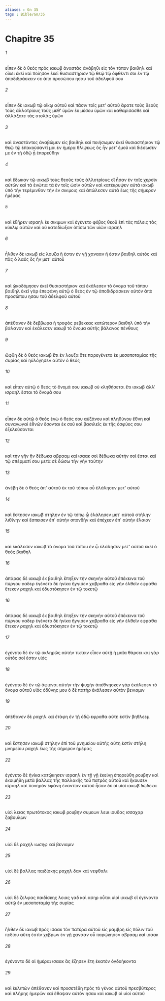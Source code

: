 ```yaml
---
aliases : Gn 35
tags : Bible/Gn/35
---
```


# Chapitre 35

###### 1
εἶπεν δὲ ὁ θεὸς πρὸς ιακωβ ἀναστὰς ἀνάβηθι εἰς τὸν τόπον βαιθηλ καὶ οἴκει ἐκεῖ καὶ ποίησον ἐκεῖ θυσιαστήριον τῷ θεῷ τῷ ὀφθέντι σοι ἐν τῷ ἀποδιδράσκειν σε ἀπὸ προσώπου ησαυ τοῦ ἀδελφοῦ σου
###### 2
εἶπεν δὲ ιακωβ τῷ οἴκῳ αὐτοῦ καὶ πᾶσιν τοῖς μετ' αὐτοῦ ἄρατε τοὺς θεοὺς τοὺς ἀλλοτρίους τοὺς μεθ' ὑμῶν ἐκ μέσου ὑμῶν καὶ καθαρίσασθε καὶ ἀλλάξατε τὰς στολὰς ὑμῶν
###### 3
καὶ ἀναστάντες ἀναβῶμεν εἰς βαιθηλ καὶ ποιήσωμεν ἐκεῖ θυσιαστήριον τῷ θεῷ τῷ ἐπακούσαντί μοι ἐν ἡμέρᾳ θλίψεως ὃς ἦν μετ' ἐμοῦ καὶ διέσωσέν με ἐν τῇ ὁδῷ ᾗ ἐπορεύθην
###### 4
καὶ ἔδωκαν τῷ ιακωβ τοὺς θεοὺς τοὺς ἀλλοτρίους οἳ ἦσαν ἐν ταῖς χερσὶν αὐτῶν καὶ τὰ ἐνώτια τὰ ἐν τοῖς ὠσὶν αὐτῶν καὶ κατέκρυψεν αὐτὰ ιακωβ ὑπὸ τὴν τερέμινθον τὴν ἐν σικιμοις καὶ ἀπώλεσεν αὐτὰ ἕως τῆς σήμερον ἡμέρας
###### 5
καὶ ἐξῆρεν ισραηλ ἐκ σικιμων καὶ ἐγένετο φόβος θεοῦ ἐπὶ τὰς πόλεις τὰς κύκλῳ αὐτῶν καὶ οὐ κατεδίωξαν ὀπίσω τῶν υἱῶν ισραηλ
###### 6
ἦλθεν δὲ ιακωβ εἰς λουζα ἥ ἐστιν ἐν γῇ χανααν ἥ ἐστιν βαιθηλ αὐτὸς καὶ πᾶς ὁ λαός ὃς ἦν μετ' αὐτοῦ
###### 7
καὶ ᾠκοδόμησεν ἐκεῖ θυσιαστήριον καὶ ἐκάλεσεν τὸ ὄνομα τοῦ τόπου βαιθηλ ἐκεῖ γὰρ ἐπεφάνη αὐτῷ ὁ θεὸς ἐν τῷ ἀποδιδράσκειν αὐτὸν ἀπὸ προσώπου ησαυ τοῦ ἀδελφοῦ αὐτοῦ
###### 8
ἀπέθανεν δὲ δεββωρα ἡ τροφὸς ρεβεκκας κατώτερον βαιθηλ ὑπὸ τὴν βάλανον καὶ ἐκάλεσεν ιακωβ τὸ ὄνομα αὐτῆς βάλανος πένθους
###### 9
ὤφθη δὲ ὁ θεὸς ιακωβ ἔτι ἐν λουζα ὅτε παρεγένετο ἐκ μεσοποταμίας τῆς συρίας καὶ ηὐλόγησεν αὐτὸν ὁ θεός
###### 10
καὶ εἶπεν αὐτῷ ὁ θεός τὸ ὄνομά σου ιακωβ οὐ κληθήσεται ἔτι ιακωβ ἀλλ' ισραηλ ἔσται τὸ ὄνομά σου
###### 11
εἶπεν δὲ αὐτῷ ὁ θεός ἐγὼ ὁ θεός σου αὐξάνου καὶ πληθύνου ἔθνη καὶ συναγωγαὶ ἐθνῶν ἔσονται ἐκ σοῦ καὶ βασιλεῖς ἐκ τῆς ὀσφύος σου ἐξελεύσονται
###### 12
καὶ τὴν γῆν ἣν δέδωκα αβρααμ καὶ ισαακ σοὶ δέδωκα αὐτήν σοὶ ἔσται καὶ τῷ σπέρματί σου μετὰ σὲ δώσω τὴν γῆν ταύτην
###### 13
ἀνέβη δὲ ὁ θεὸς ἀπ' αὐτοῦ ἐκ τοῦ τόπου οὗ ἐλάλησεν μετ' αὐτοῦ
###### 14
καὶ ἔστησεν ιακωβ στήλην ἐν τῷ τόπῳ ᾧ ἐλάλησεν μετ' αὐτοῦ στήλην λιθίνην καὶ ἔσπεισεν ἐπ' αὐτὴν σπονδὴν καὶ ἐπέχεεν ἐπ' αὐτὴν ἔλαιον
###### 15
καὶ ἐκάλεσεν ιακωβ τὸ ὄνομα τοῦ τόπου ἐν ᾧ ἐλάλησεν μετ' αὐτοῦ ἐκεῖ ὁ θεός βαιθηλ
###### 16
ἀπάρας δὲ ιακωβ ἐκ βαιθηλ ἔπηξεν τὴν σκηνὴν αὐτοῦ ἐπέκεινα τοῦ πύργου γαδερ ἐγένετο δὲ ἡνίκα ἤγγισεν χαβραθα εἰς γῆν ἐλθεῖν εφραθα ἔτεκεν ραχηλ καὶ ἐδυστόκησεν ἐν τῷ τοκετῷ
###### 16
ἀπάρας δὲ ιακωβ ἐκ βαιθηλ ἔπηξεν τὴν σκηνὴν αὐτοῦ ἐπέκεινα τοῦ πύργου γαδερ ἐγένετο δὲ ἡνίκα ἤγγισεν χαβραθα εἰς γῆν ἐλθεῖν εφραθα ἔτεκεν ραχηλ καὶ ἐδυστόκησεν ἐν τῷ τοκετῷ
###### 17
ἐγένετο δὲ ἐν τῷ σκληρῶς αὐτὴν τίκτειν εἶπεν αὐτῇ ἡ μαῖα θάρσει καὶ γὰρ οὗτός σοί ἐστιν υἱός
###### 18
ἐγένετο δὲ ἐν τῷ ἀφιέναι αὐτὴν τὴν ψυχήν ἀπέθνῃσκεν γάρ ἐκάλεσεν τὸ ὄνομα αὐτοῦ υἱὸς ὀδύνης μου ὁ δὲ πατὴρ ἐκάλεσεν αὐτὸν βενιαμιν
###### 19
ἀπέθανεν δὲ ραχηλ καὶ ἐτάφη ἐν τῇ ὁδῷ εφραθα αὕτη ἐστὶν βηθλεεμ
###### 20
καὶ ἔστησεν ιακωβ στήλην ἐπὶ τοῦ μνημείου αὐτῆς αὕτη ἐστὶν στήλη μνημείου ραχηλ ἕως τῆς σήμερον ἡμέρας
###### 22
ἐγένετο δὲ ἡνίκα κατῴκησεν ισραηλ ἐν τῇ γῇ ἐκείνῃ ἐπορεύθη ρουβην καὶ ἐκοιμήθη μετὰ βαλλας τῆς παλλακῆς τοῦ πατρὸς αὐτοῦ καὶ ἤκουσεν ισραηλ καὶ πονηρὸν ἐφάνη ἐναντίον αὐτοῦ ἦσαν δὲ οἱ υἱοὶ ιακωβ δώδεκα
###### 23
υἱοὶ λειας πρωτότοκος ιακωβ ρουβην συμεων λευι ιουδας ισσαχαρ ζαβουλων
###### 24
υἱοὶ δὲ ραχηλ ιωσηφ καὶ βενιαμιν
###### 25
υἱοὶ δὲ βαλλας παιδίσκης ραχηλ δαν καὶ νεφθαλι
###### 26
υἱοὶ δὲ ζελφας παιδίσκης λειας γαδ καὶ ασηρ οὗτοι υἱοὶ ιακωβ οἳ ἐγένοντο αὐτῷ ἐν μεσοποταμίᾳ τῆς συρίας
###### 27
ἦλθεν δὲ ιακωβ πρὸς ισαακ τὸν πατέρα αὐτοῦ εἰς μαμβρη εἰς πόλιν τοῦ πεδίου αὕτη ἐστὶν χεβρων ἐν γῇ χανααν οὗ παρῴκησεν αβρααμ καὶ ισαακ
###### 28
ἐγένοντο δὲ αἱ ἡμέραι ισαακ ἃς ἔζησεν ἔτη ἑκατὸν ὀγδοήκοντα
###### 29
καὶ ἐκλιπὼν ἀπέθανεν καὶ προσετέθη πρὸς τὸ γένος αὐτοῦ πρεσβύτερος καὶ πλήρης ἡμερῶν καὶ ἔθαψαν αὐτὸν ησαυ καὶ ιακωβ οἱ υἱοὶ αὐτοῦ
